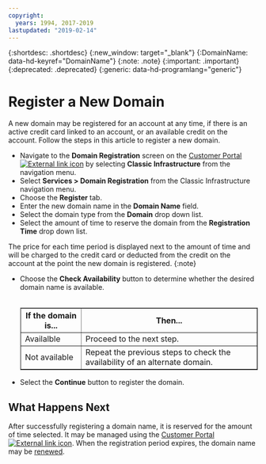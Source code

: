 ```yaml
---
copyright:
  years: 1994, 2017-2019
lastupdated: "2019-02-14"
---
```


{:shortdesc: .shortdesc}
{:new_window: target="_blank"}
{:DomainName: data-hd-keyref="DomainName"}
{:note: .note}
{:important: .important}
{:deprecated: .deprecated}
{:generic: data-hd-programlang="generic"}

# Register a New Domain

A new domain may be registered for an account at any time, if there is an active credit card linked to an account, or an available credit on the account. Follow the steps in this article to register a new domain.

* Navigate to the **Domain Registration** screen on the [Customer Portal ![External link icon](../../icons/launch-glyph.svg "External link icon")](https://{DomainName}/) by selecting **Classic Infrastructure** from the navigation menu. 
* Select **Services > Domain Registration** from the Classic Infrastructure navigation menu.
* Choose the **Register** tab.
* Enter the new domain name in the **Domain Name** field.
* Select the domain type from the **Domain** drop down list.
* Select the amount of time to reserve the domain from the **Registration Time** drop down list.

The price for each time period is displayed next to the amount of time and will be charged to the credit card or deducted from the credit on the account at the point the new domain is registered.
{:note}
  
* Choose the **Check Availability** button to determine whether the desired domain name is available.<br/><br/><table border="1"><tbody><tr><th>If the domain is...</th><th>Then...</th></tr><tr><td>Availalble</td><td>Proceed to the next step.</td></tr><tr><td>Not available</td><td>Repeat the previous steps to check the availability of an alternate domain.</td></tr></tbody></table>
* Select the **Continue** button to register the domain.

## What Happens Next

After successfully registering a domain name, it is reserved for the amount of time selected. It may be managed using the [Customer Portal ![External link icon](../../icons/launch-glyph.svg "External link icon")](https://{DomainName}/). When the registration period expires, the domain name may be [renewed](/docs/infrastructure/dns?topic=dns-renew-an-existing-domain).
